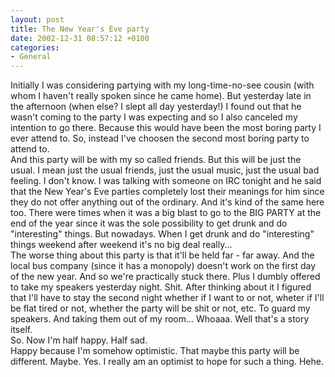 ```yaml
---
layout: post
title: The New Year's Eve party
date: 2002-12-31 08:57:12 +0100
categories:
- General
---
```

<p>Initially I was considering partying with my long-time-no-see cousin (with whom I haven't really spoken since he came home). But yesterday late in the afternoon (when else? I slept all day yesterday!) I found out that he wasn't coming to the party I was expecting and so I also canceled my intention to go there. Because this would have been the most boring party I ever attend to. So, instead I've choosen the second most boring party to attend to.<br />
And this party will be with my so called friends. But this will be just the usual. I mean just the usual friends, just the usual music, just the usual bad feeling. I don't know. I was talking with someone on IRC tonight and he said that the New Year's Eve parties completely lost their meanings for him since they do not offer anything out of the ordinary. And it's kind of the same here too. There were times when it was a big blast to go to the BIG PARTY at the end of the year since it was the sole possibility to get drunk and do "interesting" things. But nowadays. When I get drunk and do "interesting" things weekend after weekend it's no big deal really...<br />
The worse thing about this party is that it'll be held far - far away. And the local bus company (since it has a monopoly) doesn't work on the first day of the new year. And so we're practically stuck there. Plus I dumbly offered to take my speakers yesterday night. Shit. After thinking about it I figured that I'll have to stay the second night whether if I want to or not, wheter if I'll be flat tired or not, whether the party will be shit or not, etc. To guard my speakers. And taking them out of my room... Whoaaa. Well that's a story itself.<br />
So. Now I'm half happy. Half sad.<br />
Happy because I'm somehow optimistic. That maybe this party will be different. Maybe. Yes. I really am an optimist to hope for such a thing. Hehe.</p>
